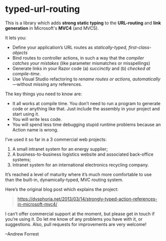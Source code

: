 typed-url-routing
=================

This is a library which adds **strong static typing** to the **URL-routing** and **link generation** in Microsoft's **MVC4** (and MVC5).

It lets you:

 * Define your application’s URL routes as _statically-typed, first-class-objects_
 * Bind routes to controller actions, in such a way that the _compiler catches your mistakes_ (like parameter mismatches or misspellings)
 * Generate links in your Razor code (a) _succinctly_ and (b) _checked at compile-time_.
 * Use Visual Studio refactoring to _rename routes or actions, automatically_—without missing any references.

The key things you need to know are:

 * It all works at compile time. You don’t need to run a program to generate code or anything like that. Just include the assembly in your project and start using it.
 * You will write less code.
 * You will spend less time debugging stupid runtime problems because an Action name is wrong.

I’ve used it so far in a 3 commercial web projects:

 1. A small intranet system for an energy supplier;
 2. A business-to-business logistics website and associated back-office systems;
 3. Intranet system for an international electronics recycling company.
 
It’s reached a level of maturity where it’s much more comfortable to use than the built-in, dynamically-typed, MVC routing system.

Here’s the original blog post which explains the project:
> https://dysphoria.net/2013/03/14/strongly-typed-action-references-in-microsoft-mvc4/

I can’t offer commercial support at the moment, but please get in touch if you’re using it. Do let me know of any problems you have with it, or suggestions. Also, pull requests for improvements are very welcome!

–Andrew Forrest
